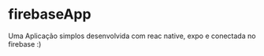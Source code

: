 # firebaseApp

Uma Aplicação simplos desenvolvida com reac native, expo e conectada no firebase :)

